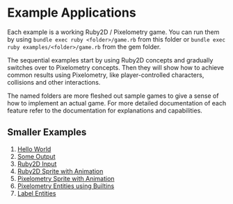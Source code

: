 # Example Applications

Each example is a working Ruby2D / Pixelometry game. You can run them by using
`bundle exec ruby <folder>/game.rb` from this folder or
`bundle exec ruby examples/<folder>/game.rb` from the gem folder.

The sequential examples start by using Ruby2D concepts and gradually switches
over to Pixelometry concepts. Then they will show how to achieve common results
using Pixelometry, like player-controlled characters, collisions and other
interactions.

The named folders are more fleshed out sample games to give a sense of how to
implement an actual game. For more detailed documentation of each feature refer
to the documentation for explanations and capabilities.

## Smaller Examples

1. [Hello World](https://github.com/exastencil/pixelometry/tree/master/examples/001)
2. [Some Output](https://github.com/exastencil/pixelometry/tree/master/examples/002)
3. [Ruby2D Input](https://github.com/exastencil/pixelometry/tree/master/examples/003)
4. [Ruby2D Sprite with Animation](https://github.com/exastencil/pixelometry/tree/master/examples/004)
5. [Pixelometry Sprite with Animation](https://github.com/exastencil/pixelometry/tree/master/examples/005)
6. [Pixelometry Entities using Builtins](https://github.com/exastencil/pixelometry/tree/master/examples/006)
7. [Label Entities](https://github.com/exastencil/pixelometry/tree/master/examples/007)
